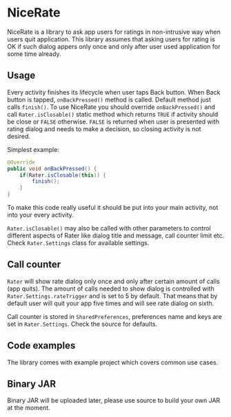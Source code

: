 # NiceRate

NiceRate is a library to ask app users for ratings in non-intrusive way when users quit application. This library assumes that asking users for rating is OK if such dialog appers only once and only after user used application for some time already.

## Usage

Every activity finishes its lifecycle when user taps Back button. When Back button is tapped, `onBackPressed()` method is called. Default method just calls `finish()`. To use NiceRate you should override `onBackPressed()` and call `Rater.isClosable()` static method which returns `TRUE` if activity should be close or `FALSE` otherwise. `FALSE` is returned when user is presented with rating dialog and needs to make a decision, so closing activity is not desired.

Simplest example:

```java
@Override
public void onBackPressed() {
	if(Rater.isClosable(this)) {
		finish();
	}
}
```

To make this code really useful it should be put into your main activity, not into your every activity.

`Rater.isClosable()` may also be called with other parameters to control different aspects of Rater like dialog title and message, call counter limit etc. Check `Rater.Settings` class for available settings.

## Call counter

`Rater` will show rate dialog only once and only after certain amount of calls (app quits). The amount of calls needed to show dialog is controlled with `Rater.Settings.rateTrigger` and is set to 5 by default. That means that by default user will quit your app five times and will see rate dialog on sixth.

Call counter is stored in `SharedPreferences`, preferences name and keys are set in `Rater.Settings`. Check the source for defaults.

## Code examples

The library comes with example project which covers common use cases.

## Binary JAR

Binary JAR will be uploaded later, please use source to build your own JAR at the moment.
